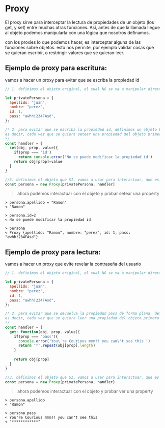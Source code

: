 # Proxy

El proxy sirve para interceptar la lectura de propiedades de un objeto (los get, y set) entre muchas otras funciones. Así, antes de que la llamada llegue al objeto podemos manipularla con una lógica que nosotros definamos.

con los proxies lo que podemos hacer, es interceptar alguna de las funciones sobre objetos.
esto nos permite, por ejemplo validar cosas que se quieran escribir, o restringir valores que se quieran leer.

## Ejemplo de proxy para escritura:

vamos a hacer un proxy para evitar que se escriba la propiedad id

```js
// 1. definimos el objeto original, el cual NO se va a manipular directamente

let privatePersona = {
  apellido: "juan",
  nombre: "perez",
  id: 1,
  pass: "awhh!234FAsd",
};

/* 2. para evitar que se escriba la propiedad id, definimos un objeto handler, con la propiedad set. 
es decir, cada vez que se quiera setear una propiedad del objeto primero va a pasar por el este handler 
*/ 
const handler = {
  set(obj, prop, value){
    if(prop === 'id')
      return console.error('No se puede modificar la propiedad id')
    return obj[prop]=value
  }
}

//3. definimos el objeto que SI, vamos a usar para interactuar, que es el proxy definido por el objeto original y el handler
const persona = new Proxy(privatePersona, handler)
```

> ahora podemos interactuar con el objeto y probar setear una property
```node
> persona.apellido = "Ramon"
< "Ramon"

> persona.id=2
< No se puede modificar la propiedad id

> persona
< Proxy {apellido: "Ramon", nombre: "perez", id: 1, pass: "awhh!234FAsd"}
```


## Ejemplo de proxy para lectura:

vamos a hacer un proxy que evite revelar la contraseña del usuario

```js
// 1. definimos el objeto original, el cual NO se va a manipular directamente

let privatePersona = {
  apellido: "juan",
  nombre: "perez",
  id: 1,
  pass: "awhh!234FAsd",
};

/* 2. para evitar que se devuelva la propiedad pass de forma plana, definimos un objeto handler, con la propiedad get. 
es decir, cada vez que se quiera leer una propiedad del objeto primero va a pasar por el este handler 
*/ 
const handler = {
  get: function(obj, prop, value){
    if(prop === 'pass'){
      console.error('You\'re Courious mmm!! you can\'t see this ')
      return '*'.repeat(obj[prop].length)
    }
      
    return obj[prop]
  }
}

//3. definimos el objeto que SI, vamos a usar para interactuar, que es el proxy definido por el objeto original y el handler
const persona = new Proxy(privatePersona, handler)
```

> ahora podemos interactuar con el objeto y probar ver una property
```node
> persona.apellido
< "Ramon"

> persona.pass
< You're Courious mmm!! you can't see this 
< "************"
```
